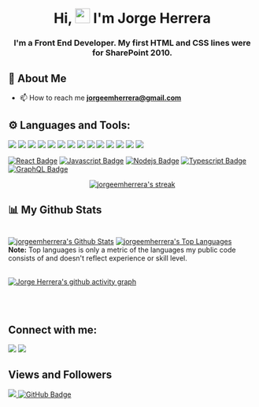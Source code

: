 <h1 align="center">Hi, <img src="https://raw.githubusercontent.com/MartinHeinz/MartinHeinz/master/wave.gif" width="30px"> I'm Jorge Herrera </h1>
<h3 align="center">I'm a Front End Developer. My first HTML and CSS lines were for SharePoint 2010.</h3>

## 🦇 About Me

- 📫 How to reach me **jorgeemherrera@gmail.com**


## ⚙️ Languages and Tools:

<p align="left">
  <img src="https://img.icons8.com/color/45/000000/html-5.png"/>
  <img src="https://img.icons8.com/color/45/000000/css3.png"/>
  <img src="https://img.icons8.com/color/45/000000/javascript.png"/>
   <img src="https://img.icons8.com/color/45/000000/nodejs.png"/>
  <img src="https://img.icons8.com/color/45/000000/angularjs.png"/>
  <img src="https://img.icons8.com/plasticine/45/000000/react.png"/>
  <img src="https://img.icons8.com/fluency/45/000000/typescript--v2.png"/>
  <img src="https://img.icons8.com/color/45/000000/graphql.png"/>
  <img src="https://img.icons8.com/color/45/000000/redux.png"/>
  <img src="https://img.icons8.com/color/45/000000/bootstrap.png"/>
  <img src="https://img.icons8.com/color/45/000000/python.png"/>
  <img src="https://img.icons8.com/fluent/45/000000/mysql-logo.png"/>
  <img src="https://img.icons8.com/color/45/000000/microsoft-sql-server.png"/>
  <img src="https://img.icons8.com/color/45/000000/git.png"/>
</p>

[![React Badge](https://img.shields.io/badge/-React-61DBFB?style=for-the-badge&labelColor=black&logo=react&logoColor=61DBFB)](#)  [![Javascript Badge](https://img.shields.io/badge/-Javascript-F0DB4F?style=for-the-badge&labelColor=black&logo=javascript&logoColor=F0DB4F)](#) [![Nodejs Badge](https://img.shields.io/badge/-Nodejs-F0DB4F?style=for-the-badge&labelColor=black&logo=nodejs&logoColor=F0DB4F)](#) [![Typescript Badge](https://img.shields.io/badge/-Typescript-007acc?style=for-the-badge&labelColor=black&logo=typescript&logoColor=007acc)](#) [![GraphQL Badge](https://img.shields.io/badge/-GraphQl-e535ab?style=for-the-badge&labelColor=black&logo=node.js&logoColor=e535ab)](#)
<br/>

<p align="center">
    <a href="https://github.com/jorgeemherrera/github-readme-streak-stats">
        <img title="🔥 Get streak stats for your profile at git.io/streak-stats" alt="jorgeemherrera's streak" src="https://github-readme-streak-stats.herokuapp.com/?user=jorgeemherrera&theme=black-ice&hide_border=true&stroke=0000&background=060A0CD0"/>
    </a>
</p>

## 📊 My Github Stats

  <br/>
    <a href="https://github.com/jorgeemherrera/github-readme-stats"><img alt="jorgeemherrera's Github Stats" src="https://github-readme-stats.vercel.app/api?username=jorgeemherrera&show_icons=true&count_private=true&theme=react&hide_border=true&bg_color=0D1117" /></a>
  <a href="https://github.com/jorgeemherrera/github-readme-stats"><img alt="jorgeemherrera's Top Languages" src="https://github-readme-stats.vercel.app/api/top-langs/?username=jorgeemherrera&langs_count=8&count_private=true&layout=compact&theme=react&hide_border=true&bg_color=0D1117" /></a>
  <br/>
  <b>Note:</b> Top languages is only a metric of the languages my public code consists of and doesn't reflect experience or skill level.
<br/>
<br/>

[![Jorge Herrera's github activity graph](https://github-readme-activity-graph.vercel.app/graph?username=jorgeemherrera&theme=dracula)](https://github.com/jorgeemherrera/github-readme-activity-graph)


<br/>
<br/>

## Connect with me:
<p align="left">
<a href = "mailto:jorgeemherrera@gmail.com"><img src="https://img.icons8.com/color/48/000000/gmail--v1.png"/></a>
<a href = "https://www.instagram.com/jorgeemherrera/"><img src="https://img.icons8.com/fluent/48/000000/instagram-new.png"/></a>

</p>

## Views and Followers
<a href="https://github.com/Meghna-DAS/github-profile-views-counter">
    <img src="https://komarev.com/ghpvc/?username=jorgeemherrera">
</a>
<a href="https://github.com/jorgeemherrera?tab=followers"><img src="https://img.shields.io/github/followers/jorgeemherrera?label=Followers&style=social" alt="GitHub Badge"></a>
